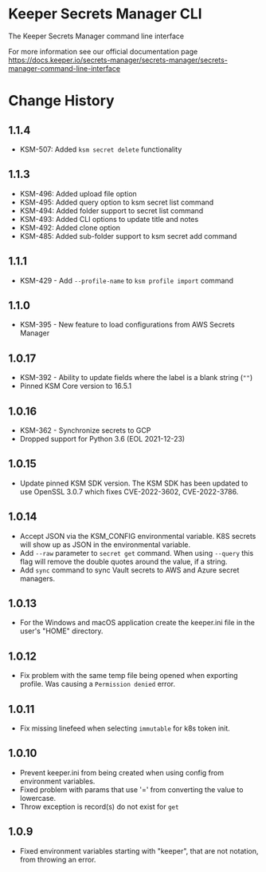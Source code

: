 # Keeper Secrets Manager CLI

The Keeper Secrets Manager command line interface

For more information see our official documentation page https://docs.keeper.io/secrets-manager/secrets-manager/secrets-manager-command-line-interface

# Change History

## 1.1.4

- KSM-507: Added `ksm secret delete` functionality

## 1.1.3

- KSM-496: Added upload file option
- KSM-495: Added query option to ksm secret list command
- KSM-494: Added folder support to secret list command
- KSM-493: Added CLI options to update title and notes
- KSM-492: Added clone option
- KSM-485: Added sub-folder support to ksm secret add command

## 1.1.1

* KSM-429 - Add `--profile-name` to `ksm profile import` command

## 1.1.0
* KSM-395 - New feature to load configurations from AWS Secrets Manager

## 1.0.17
* KSM-392 - Ability to update fields where the label is a blank string (`""`)
* Pinned KSM Core version to 16.5.1

## 1.0.16

* KSM-362 - Synchronize secrets to GCP
* Dropped support for Python 3.6 (EOL 2021-12-23)

## 1.0.15

* Update pinned KSM SDK version. The KSM SDK has been updated to use OpenSSL 3.0.7 which fixes CVE-2022-3602, CVE-2022-3786.

## 1.0.14

* Accept JSON via the KSM_CONFIG environmental variable. K8S secrets will show up as JSON in the environmental variable.
* Add `--raw` parameter to `secret get` command. When using `--query` this flag will remove the double quotes around 
the value, if a string.
* Add `sync` command to sync Vault secrets to AWS and Azure secret managers.

## 1.0.13

* For the Windows and macOS application create the keeper.ini file in the user's "HOME" directory.

## 1.0.12

* Fix problem with the same temp file being opened when exporting profile. Was causing a `Permission denied` error.

## 1.0.11

* Fix missing linefeed when selecting `immutable` for k8s token init.

## 1.0.10

* Prevent keeper.ini from being created when using config from environment variables.
* Fixed problem with params that use '=' from converting the value to lowercase.
* Throw exception is record(s) do not exist for `get`

## 1.0.9

* Fixed environment variables starting with "keeper", that are not notation, from throwing an error.
